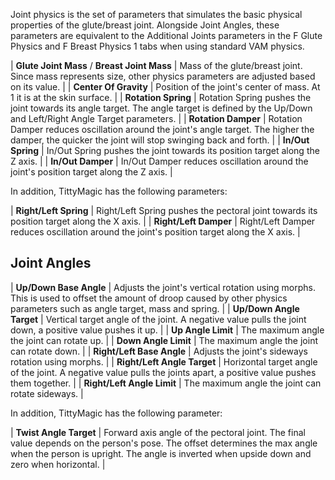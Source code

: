 Joint physics is the set of parameters that simulates the basic physical properties of the glute/breast joint. Alongside Joint Angles, these parameters are equivalent to the Additional Joints parameters in the F Glute Physics and F Breast Physics 1 tabs when using standard VAM physics.

| **Glute Joint Mass** / **Breast Joint Mass** | Mass of the glute/breast joint. Since mass represents size, other physics parameters are adjusted based on its value. |
| **Center Of Gravity** | Position of the joint's center of mass. At 1 it is at the skin surface. |
| **Rotation Spring** | Rotation Spring pushes the joint towards its angle target. The angle target is defined by the Up/Down and Left/Right Angle Target parameters. |
| **Rotation Damper** | Rotation Damper reduces oscillation around the joint's angle target. The higher the damper, the quicker the joint will stop swinging back and forth. |
| **In/Out Spring** | In/Out Spring pushes the joint towards its position target along the Z axis. |
| **In/Out Damper** | In/Out Damper reduces oscillation around the joint's position target along the Z axis. |

In addition, TittyMagic has the following parameters:

| **Right/Left Spring** | Right/Left Spring pushes the pectoral joint towards its position target along the X axis. |
| **Right/Left Damper** | Right/Left Damper reduces oscillation around the joint's position target along the X axis. |

## Joint Angles

| **Up/Down Base Angle** | Adjusts the joint's vertical rotation using morphs. This is used to offset the amount of droop caused by other physics parameters such as angle target, mass and spring. |
| **Up/Down Angle Target** | Vertical target angle of the joint. A negative value pulls the joint down, a positive value pushes it up. |
| **Up Angle Limit** | The maximum angle the joint can rotate up. |
| **Down Angle Limit** | The maximum angle the joint can rotate down. |
| **Right/Left Base Angle** | Adjusts the joint's sideways rotation using morphs. |
| **Right/Left Angle Target** | Horizontal target angle of the joint. A negative value pulls the joints apart, a positive value pushes them together. |
| **Right/Left Angle Limit** | The maximum angle the joint can rotate sideways. |

In addition, TittyMagic has the following parameter:

| **Twist Angle Target** | Forward axis angle of the pectoral joint. The final value depends on the person's pose. The offset determines the max angle when the person is upright. The angle is inverted when upside down and zero when horizontal. |
